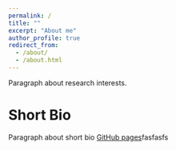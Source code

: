 ```yaml
---
permalink: /
title: ""
excerpt: "About me"
author_profile: true
redirect_from:
  - /about/
  - /about.html
---
```


Paragraph about research interests. 

Short Bio
======
Paragraph about short bio [GitHub pages](https://pages.github.com/)fasfasfs
